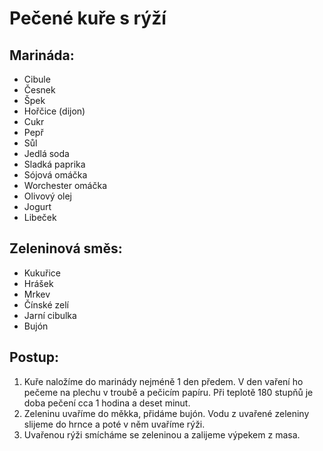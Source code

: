 # Pečené kuře s rýží

## Marináda:
- Cibule
- Česnek
- Špek
- Hořčice (dijon)
- Cukr
- Pepř
- Sůl
- Jedlá soda
- Sladká paprika
- Sójová omáčka
- Worchester omáčka
- Olivový olej
- Jogurt
- Libeček

## Zeleninová směs:
- Kukuřice
- Hrášek
- Mrkev
- Čínské zelí
- Jarní cibulka
- Bujón

## Postup:
1. Kuře naložíme do marinády nejméně 1 den předem. V den vaření ho pečeme na plechu v troubě a pečicím papíru. Při teplotě 180 stupňů je doba pečení cca 1 hodina a deset minut.
2. Zeleninu uvaříme do měkka, přidáme bujón. Vodu z uvařené zeleniny slijeme do hrnce a poté v něm uvaříme rýži.
3. Uvařenou rýži smícháme se zeleninou a zalijeme výpekem z masa.
